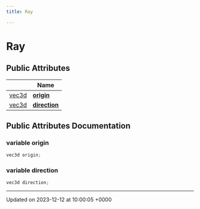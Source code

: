 ```yaml
---
title: Ray

---
```


# Ray





## Public Attributes

|                | Name           |
| -------------- | -------------- |
| [vec3d](../Classes/classvec3d.md) | **[origin](../Classes/structRay.md#variable-origin)**  |
| [vec3d](../Classes/classvec3d.md) | **[direction](../Classes/structRay.md#variable-direction)**  |

## Public Attributes Documentation

### variable origin

```cpp
vec3d origin;
```


### variable direction

```cpp
vec3d direction;
```


-------------------------------

Updated on 2023-12-12 at 10:00:05 +0000